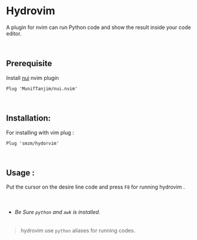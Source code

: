 # Hydrovim
A plugin for nvim can run Python code and show the result inside your code editor.

<br>

## Prerequisite
Install [nui](https://github.com/MunifTanjim/nui.nvim) nvim plugin
```vim
Plug 'MunifTanjim/nui.nvim'
```

<br>

## Installation:
For installing with vim plug : 
```vim
Plug 'smzm/hydorvim'
```


<br>

## Usage : 
Put the cursor on the desire line code and press ```F8``` for running hydrovim .

<br>

- ###### Be Sure `python` and `awk` is installed.
> hydrovim use ```python``` aliases for running codes.
